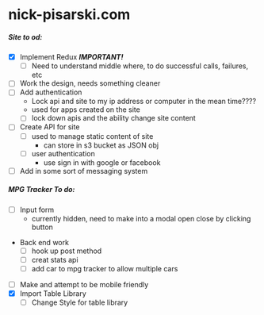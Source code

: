 # nick-pisarski.com

#####  Site to od:

- [x] Implement Redux ***IMPORTANT!***
    - [ ] Need to understand middle where, to do successful calls, failures, etc
- [ ] Work the design, needs something cleaner
- [ ] Add authentication
    * Lock api and site to my ip address or computer in the mean time????
    * used for apps created on the site
    - [ ] lock down apis and the ability change site content
- [ ] Create API for site
    - [ ] used to manage static content of site
        * can store in s3 bucket as JSON obj
    - [ ] user authentication
        * use sign in with google or facebook
- [ ] Add in some sort of messaging system
  
##### MPG Tracker To do:
- [ ] Input form
    * currently hidden, need to make into a modal open close by clicking button
* Back end work
    - [ ] hook up post method
    - [ ] creat stats api
    - [ ] add car to mpg tracker to allow multiple cars
- [ ] Make and attempt to be mobile friendly 
- [x] Import Table Library
    - [ ] Change Style for table library